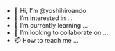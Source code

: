 - 👋 Hi, I’m @yoshihiroando
- 👀 I’m interested in ...
- 🌱 I’m currently learning ...
- 💞️ I’m looking to collaborate on ...
- 📫 How to reach me ...

<!---
yoshihiroando/yoshihiroando is a ✨ special ✨ repository because its `README.md` (this file) appears on your GitHub profile.
You can click the Preview link to take a look at your changes.
--->
